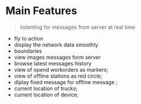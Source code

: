 # Main Features
> listenting for messages from server at real time
- fly to action
- display the network data smoothly
- boundaries
- view images messages form server
- browse latest messages history
- view of opend workorders as markers;
- view of offline stations as red circle;
- diplay fixed message for offline message ;
- current location of trucks;
- current location of device;